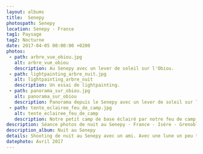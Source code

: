 ```yaml
---
layout: albums
title:  Senepy
photospath: Senepy
location: Senepy - France
tag1: Paysage
tag2: Nocturne
date: 2017-04-05 00:00:00 +0200
photos:
 - path: arbre_vue_obiou.jpg
   alt: arbre_vue_obiou
   description: Au Senepy avec un lever de soleil sur l'Obiou.
 - path: lightpainting_arbre_nuit.jpg
   alt: lightpainting_arbre_nuit
   description: Un essai de lightpainting.
 - path: panorama_sur_obiou.jpg
   alt: panorama_sur_obiou
   description: Panorama depuis le Senepy avec un lever de soleil sur l'Obiou.
 - path: tente_eclairee_feu_de_camp.jpg
   alt: tente_eclairee_feu_de_camp
   description: Notre petit camp de base éclairé par notre feu de camp.
description: Séance photos de nuit au Senepy - France - Isère - Grenoble - Photographies
description_album: Nuit au Senepy
details: Shooting de nuit au Senepy avec un ami. Avec une lune un peu trop présente, on ne s'est pas attardé sur la photo d'étoiles. On s'est plutôt amusé à faire du lightpainting avec les frontales, jouer avec la lumière du feu et profiter d'un magnifique lever de soleil sur l'Obiou.
datephoto: Avril 2017
---
```


